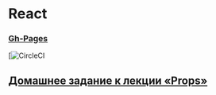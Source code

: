 # React
### [Gh-Pages]()

[![CircleCI](111)

## [Домашнее задание к лекции «Props»](https://github.com/TomSG03/ra16-homeworks/tree/master/props)

